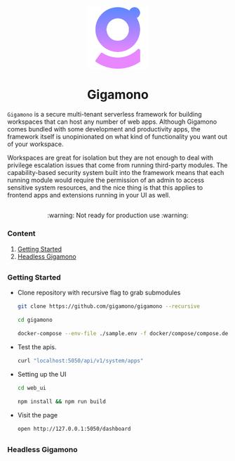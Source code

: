 <div align="center">
    <a href="#" target="_blank">
        <img src="https://raw.githubusercontent.com/appcypher/gigamono-assets/main/avatar-gigamono-boxed.png" alt="Gigamono Logo" width="140" height="140"></img>
    </a>
</div>

<h1 align="center">Gigamono</h1>

`Gigamono` is a secure multi-tenant serverless framework for building workspaces that can host any number of web apps. Although Gigamono comes bundled with some development and productivity apps, the framework itself is unopinionated on what kind of functionality you want out of your workspace.

Workspaces are great for isolation but they are not enough to deal with privilege escalation issues that come from running third-party modules. The capability-based security system built into the framework means that each running module would require the permission of an admin to access sensitive system resources, and the nice thing is that this applies to frontend apps and extensions running in your UI as well.

##

<div align="center">
  :warning: Not ready for production use :warning:
</div>

### Content

1. [Getting Started](#getting-started)
2. [Headless Gigamono](#headless-gigamono)

##

### Getting Started <a name="getting-started" />

- Clone repository with recursive flag to grab submodules

  ```bash
  git clone https://github.com/gigamono/gigamono --recursive
  ```

  ```bash
  cd gigamono
  ```

  ```bash
  docker-compose --env-file ./sample.env -f docker/compose/compose.dev.yaml up
  ```

- Test the apis.

  ```bash
  curl "localhost:5050/api/v1/system/apps"
  ```

- Setting up the UI

  ```bash
  cd web_ui
  ```

  ```bash
  npm install && npm run build
  ```

- Visit the page

  ```bash
  open http://127.0.0.1:5050/dashboard
  ```

##

### Headless Gigamono <a name="headless-gigamono" />
